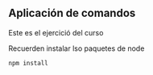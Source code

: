 ## Aplicación de comandos

Este es el ejercició del curso

Recuerden instalar lso paquetes de node 

```
npm install
```